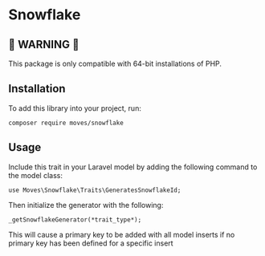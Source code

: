 # Snowflake
## 🚨 WARNING 🚨
This package is only compatible with 64-bit installations of PHP.

## Installation
To add this library into your project, run:
```
composer require moves/snowflake
```

## Usage
Include this trait in your Laravel model by adding the following command to the model class:
```
use Moves\Snowflake\Traits\GeneratesSnowflakeId;
```
Then initialize the generator with the following:
```
_getSnowflakeGenerator(*trait_type*);
```
This will cause a primary key to be added with all model inserts if no primary key has been defined for a specific insert
